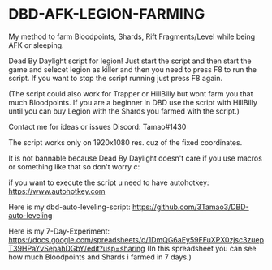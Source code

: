 # DBD-AFK-LEGION-FARMING

My method to farm Bloodpoints, Shards, Rift Fragments/Level while being AFK or sleeping.

Dead By Daylight script for legion! Just start the script and then start the game and selecet legion as killer and 
then you need to press F8 to run the script. If you want to stop the script running just press F8 again. 

(The script could also work for Trapper or HillBilly but wont farm you that much Bloodpoints. If you are a beginner in DBD use the script with HillBilly until you can buy Legion with the Shards you farmed with the script.)

Contact me for ideas or issues Discord: Tamao#1430

The script works only on 1920x1080 res. cuz of the fixed coordinates.

It is not bannable because Dead By Daylight doesn't care if you use macros or something like that so don't worry c:

if you want to execute the script u need to have autohotkey: https://www.autohotkey.com

Here is my dbd-auto-leveling-script: https://github.com/3Tamao3/DBD-auto-leveling

Here is my 7-Day-Experiment:
https://docs.google.com/spreadsheets/d/1DmQG6aEy59FFuXPX0zjsc3zuepT39HPaYvSepahDGbY/edit?usp=sharing
(In this spreadsheet you can see how much Bloodpoints and Shards i farmed in 7 days.)
